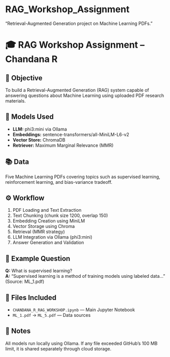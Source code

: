 # RAG_Workshop_Assignment
“Retrieval-Augmented Generation project on Machine Learning PDFs.”

# 🎓 RAG Workshop Assignment – Chandana R

## 🧠 Objective
To build a Retrieval-Augmented Generation (RAG) system capable of answering questions about Machine Learning using uploaded PDF research materials.

## 🧩 Models Used
- **LLM:** phi3:mini via Ollama
- **Embeddings:** sentence-transformers/all-MiniLM-L6-v2
- **Vector Store:** ChromaDB
- **Retriever:** Maximum Marginal Relevance (MMR)

## 📚 Data
Five Machine Learning PDFs covering topics such as supervised learning, reinforcement learning, and bias-variance tradeoff.

## ⚙️ Workflow
1. PDF Loading and Text Extraction  
2. Text Chunking (chunk size 1200, overlap 150)  
3. Embedding Creation using MiniLM  
4. Vector Storage using Chroma  
5. Retrieval (MMR strategy)  
6. LLM Integration via Ollama (phi3:mini)  
7. Answer Generation and Validation  

## 💬 Example Question
**Q:** What is supervised learning?  
**A:** “Supervised learning is a method of training models using labeled data…”  
(Source: ML_1.pdf)

## 🧾 Files Included
- `CHANDANA_R_RAG_WORKSHOP.ipynb` — Main Jupyter Notebook  
- `ML_1.pdf` → `ML_5.pdf` — Data sources  

## 🔗 Notes
All models run locally using Ollama. If any file exceeded GitHub’s 100 MB limit, it is shared separately through cloud storage.
